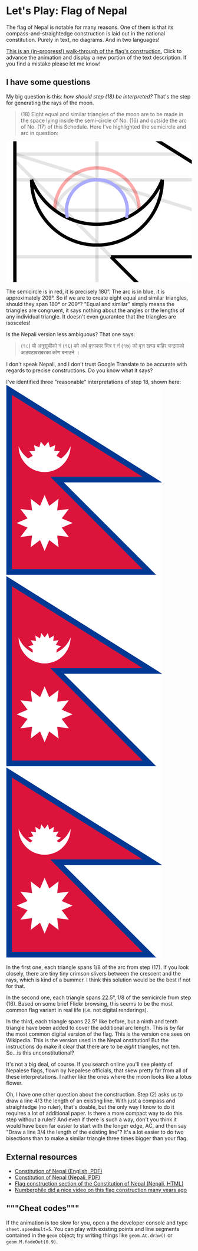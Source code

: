 # Let's Play: Flag of Nepal

The flag of Nepal is notable for many reasons. One of them is that its compass-and-straightedge construction is laid out in the national constitution. Purely in text, no diagrams. And in two languages!

[This is an (in-progress!) walk-through of the flag's construction.](https://www.settinger.net/experiments/nepal-flag/) Click to advance the animation and display a new portion of the text description. If you find a mistake please let me know!

## I have some questions

My big question is this: *how should step (18) be interpreted?* That's the step for generating the rays of the moon. 
> (18) Eight equal and similar triangles of the moon are to be made in the space lying inside the semi-circle of No. (16) and outside the arc of No. (17) of this Schedule.
Here I've highlighted the semicircle and arc in question:

![Detail view of the moon in construction](highlight.png)

The semicircle is in red, it is precisely 180°. The arc is in blue, it is approximately 209°. So if we are to create eight equal and similar triangles, should they span 180° or 209°? "Equal and similar" simply means the triangles are congruent, it says nothing about the angles or the lengths of any individual triangle. It doesn't even guarantee that the triangles are isosceles!

Is the Nepali version less ambiguous? That one says:

> (१८) यो अनुसूचीको नं (१६) को अर्ध वृत्ताकार भित्र र नं (१७) को वृत्त खण्ड बाहिर चन्द्रमाको आठवटाबराबरका कोण बनाउने ।

I don't speak Nepali, and I don't trust Google Translate to be accurate with regards to precise constructions. Do you know what it says?

I've identified three "reasonable" interpretations of step 18, shown here:
![Moon construction interpretation 1](flag1.png) ![Moon construction interpretation 2](flag2.png) ![Moon construction interpretation 3](flag3.png)

In the first one, each triangle spans 1/8 of the arc from step (17). If you look closely, there are tiny tiny crimson slivers between the crescent and the rays, which is kind of a bummer. I think this solution would be the best if not for that.

In the second one, each triangle spans 22.5°, 1/8 of the semicircle from step (16). Based on some brief Flickr browsing, this seems to be the most common flag variant in real life (i.e. not digital renderings).

In the third, each triangle spans 22.5° like before, but a ninth and tenth triangle have been added to cover the additional arc length. This is by far the most common digital version of the flag. This is the version one sees on Wikipedia. This is the version used in the Nepal onstitution! But the instructions do make it clear that there are to be *eight* triangles, not ten. So...is this unconstitutional?

It's not a big deal, of course. If you search online you'll see plenty of Nepalese flags, flown by Nepalese officials, that skew pretty far from all of these interpretations. I rather like the ones where the moon looks like a lotus flower.

Oh, I have one other question about the construction. Step (2) asks us to draw a line 4/3 the length of an existing line. With just a compass and straightedge (no ruler), that's doable, but the only way I know to do it requires a lot of additional paper. Is there a more compact way to do this step without a ruler? And even if there is such a way, don't you think it would have been far easier to start with the longer edge, AC, and then say "Draw a line 3/4 the length of the existing line"? It's a lot easier to do two bisections than to make a similar triangle three times bigger than your flag.

## External resources

* [Constitution of Nepal (English, PDF)](https://www.lawcommission.gov.np/en/wp-content/uploads/2021/01/Constitution-of-Nepal.pdf)
* [Constitution of Nepal (Nepali, PDF)](https://www.lawcommission.gov.np/np/wp-content/uploads/2021/01/%E0%A4%A8%E0%A5%87%E0%A4%AA%E0%A4%BE%E0%A4%B2%E0%A4%95%E0%A5%8B-%E0%A4%B8%E2%80%8C%E0%A4%82%E0%A4%B5%E0%A4%BF%E0%A4%A7%E0%A4%BE%E0%A4%A8.pdf)
* [Flag construction section of the Constitution of Nepal (Nepali, HTML)](https://www.lawcommission.gov.np/np/archives/1962)
* [Numberphile did a nice video on this flag construction many years ago](https://www.youtube.com/watch?v=f2Gne3UHKHs)


## """Cheat codes"""

If the animation is too slow for you, open a the developer console and type `sheet.speedmult=5`. You can play with existing points and line segments contained in the `geom` object; try writing things like `geom.AC.draw()` or `geom.M.fadeOut(0.9)`.